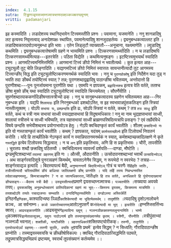 ```yaml
---
index:  4.1.15
sutra:  टिड्ढाणञ्द्वयसज्दघ्नञ्मात्रच्तयप्ठक्ठञ्कञ्क्वरप्ख्युनाम्
vritti:  padamanjari
---
```


इह कस्मादिति । लडादेशस्य स्थानिद्भावेन टित्त्वमस्तीति प्रश्नः । पवामाना, यजमानेति । ननु शानन्नादिषु लट इत्यस्य निवृत्तत्वाद् अनादेशपक्षः स्थापितः, पवमानेत्यादिषु शानजुदाहर्तव्यः । द्व्यनुबन्धकत्वाल्लट इति । लडादिष्वकारादयोऽप्यनुबन्धा इति भावः । एतेन लिड्लृटौ व्याख्यातौ---अनूचाना, यक्ष्यमाणेति ।
ल्युडादिषु कथमिति । द्व्यनुबन्धकत्वात्तेषामपि ग्रहणे न भाव्यमिति प्रश्नः । टित्करणसामर्थ्यादिति । न च लडादिष्वपि टित्करणसामर्थ्यमित्याह---इतरत्रेति । पठिता विद्येति । कथमित्यनुषङ्गः । इटष्टित्त्वमुभयार्थं स्यादिति प्रश्नः । आगमटित्त्वमनिमित्तमिति । आगमानां टित्त्वं ङीपो निमित्तं न भवतीत्यर्थः । कुत इत्यत आह---ट्युट्युलौ तुट् चेति लिङ्गादिति । यद्यागमटित्त्वं ङीपो निमित्तं स्यात्ततः सायन्तनीत्यादौ तुट आगमस्य टित्त्वान्ङीप् सिद्ध इति ट्युट्युलोष्टित्करणमनर्थकं स्यादिति भावः । ननु च `पुराणप्रोक्तेषु` इति निर्देशेन यदा तुड् न भवति तदा ङीबर्थं तयोष्टित्त्वं स्यात् ? तन्न; पुराणशब्दाद्वह्वादिषु पाठान्ङीषा भवितव्यम्, अन्तोदात्तो हि पुराणीशब्दः---पुनः पुनर्जायमाना पुराणीति यथा । एवमपि न ज्ञापकम्, `बह्वादिभ्यश्च` इत्यत्र वेति वर्तते, ततश्च ङीषा मुक्ते ङीब् यथा स्यादिति ट्युट्युलोष्टित्त्वं स्यादिति चिन्त्यमेतत् ।
सौपर्णेयीति । सुपर्णशब्दात्पाककर्णादिङीषन्तात्स्त्रीभ्यो ढक् । ननु च सानुबन्धकत्वादस्य ग्रहणेन भवितव्यमत आह---निर नुबन्धक इति । यद्यपि `शिलायाढः` इति निरनुबन्धको ढशब्दोऽस्ति, स इह स्वभावान्नपुंसकलिङ्ग इति स्त्रियां नास्तीत्युक्तम् । योऽपि `सभाया यः`, `ढश्छन्दसि` इति ढः, सोऽपि स्त्रियां न वर्तते, कथम् ? तत्र `तत्र साधुः` इति वर्तते, कथं च स्त्री नाम सभायां साध्वी स्याद्यज्ञसभायां हि विदुषामधिकारः ! ननु मा नाम भूद्यज्ञसभायां साध्वी, शालायां स्त्रीसभे च साध्वी भविष्यति, तत्र यज्ञसभायां साध्वी ब्राह्मणपरिषदित्यत्रापि प्रसङ्गः ? एवं तर्ह्येवंविधे विषये छन्दसि सभेयीशब्दस्य प्रयोगाभावोऽत्र हेतुः ।
णेऽपि क्वचिदण्कृतं कार्यं भवतीति । शीलम् `छत्त्रादिभ्यो णः` इति यो णस्तत्राण्कृतं कार्यं भवतीति । कथम् ? ज्ञापकात्, यदंयम् `कार्मस्ताच्छील्ये` इति टिलोपार्थं निपातनं करोति । यदि हि ताच्छीलिके णेऽण्कृतं कार्यं न स्यान्निपातनमनर्थकं न स्यात्, कर्मशब्दाच्छत्त्रादिलक्षणे णे कृते `नस्तद्धिते` इत्येव टिलोपस्य सिद्धत्वात् । न च `अन्` इति प्रकृतिभावः, अणि हि स प्रकृतिभावः । चौरी, तापसीति । चुरातपः शब्दौ छत्त्रादिषु पठितव्यौ । क्वचिदित्यस्य व्यावर्त्त्यं दर्शयति---दाण्डा, मौष्टेति । द्रण्डमुष्टिशब्दाभ्यां `तदस्यां प्रहरणम्` इति णः ।
औत्सी, औदपानीति । उत्सोदपानशब्दाभ्यां भवार्थे `उत्सादिभ्योऽञ्` । अथ सार्ङ्गरवादिसूत्रे पुनरञ्ग्रहणं किमर्थम्, यावताऽनेनैव सिद्धम्, न रूपभेदो न स्वरभेदः ? तत्राह---शार्ङ्गरवाद्यञ इत्यादि । बिदस्यापत्यं बैदी, `अनुष्यानन्तर्ये बिदादिभ्योऽञ्` गोत्रं च चरणैः सह` इति जातिः, तत्रौत्सीत्यादौ चरितार्थमिमं ङीपं बाधित्वा जातिलक्षणो ङीष् प्राप्नोति । यदि तर्हि तस्य निबन्धनमस्ति तदेवाञ्ग्रहणमस्तु, किमत्राञ्ग्रहणेन ? न वा जात्यधिकारात्, `जातेः` इति हि तत्र वर्तते, अनधिकारे हि पुंयोगादाख्यायां ङीप्प्रसङ्गः---बैदस्य स्त्री बैदी ।
उरुद्वयसीत्यादौ `प्रमाणे द्वयसच्दघ्नञ्मात्रचः` ।
पञ्चतयीति । `सख्याया अवयवे तयप्` । द्वयसजादिषु अनुबन्धोच्चारणं प्रातिपदिकानां ग्रहणं मा भूत्---किमस्य द्वयसम्, किसमस्य मात्रमिति । तयशब्दोऽपि तयतेः पचाद्यजन्तः सम्भवति ।
ठनादिनिवृत्त्यर्थमिति । दण्डोऽस्या अस्ति `अत इनिठनौ` इण्डिका, `काश्यादिभ्यष्ठ
ञ्ञिठौ` काशिकेत्यादौ मा भूदित्येवमर्थम् ।
तादृशीति । `त्यदादिषु दृशोऽनालोचने कञ्च`, `आ सर्वनाम्नः` । कञो ञकारोच्चारणम् `आतोऽनुपसर्गे कः` गोदेत्यादौ मा भूत् । इत्वरीति । `इण्नश्जिसर्त्तिभ्यः क्वरप्` । आढ्यङ्कारणीति । `आढ्यसुभग` इत्यादिना ख्युन् ।
नञ्स्नञीकक्तरुणतलुनानामिति । भाष्ये तु `कञ्क्वरपः` इत्येतावत्सूत्रम्, ख्युनः पाठोऽनार्ष इति तस्याप्युपसंख्यानमेव कृतम् । स्त्रैणी, पौंस्नीति । `स्त्रीपुंसाभ्यां नञ्स्नञौ भवनात्` । शक्तीकी, याष्टीकीति । प्रहरणाधिकारे `शक्तियष्ट्योरीकक्` । तरुणी, तलुनीति । एतयोरवयोऽर्थं ग्रहणम्---तरुणी सुरति, वयसि तु `वयसि प्रथमे` इत्येव सिद्धम् ? न सिध्यति; गौरादिपाठान्ङीष प्राप्नोति । तस्माद्वयस्यवयसि च ङीब्ङीषोविकल्पः । क्वचिद् गौरादिपाठात्सिद्धमिति पठ्यते, तद्रूपमात्रसिद्ध्यभिप्रायं द्रष्टव्यम्, स्वरार्थं तूपसंख्यानं कर्तव्यमेव ।।
